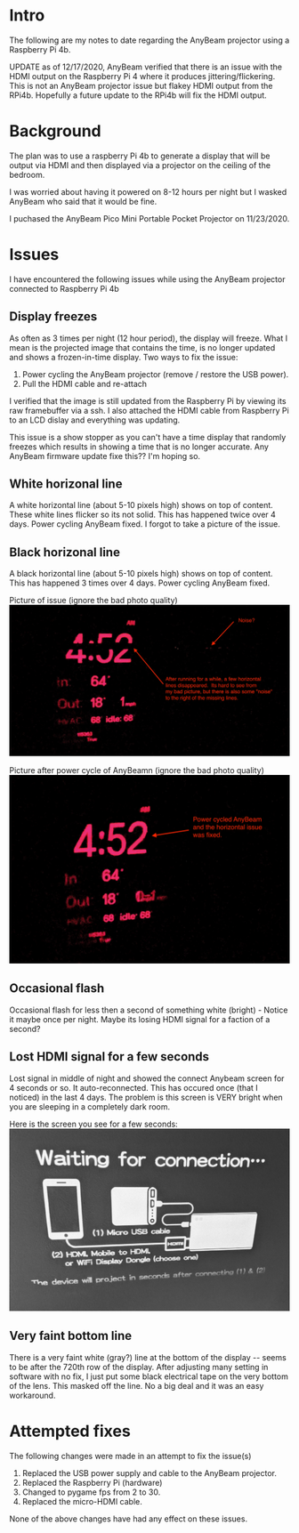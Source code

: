 

# Intro

The following are my notes to date regarding the AnyBeam projector using a Raspberry Pi 4b. 

UPDATE as of 12/17/2020, AnyBeam verified that there is an issue with the HDMI output on the Raspberry Pi 4 where it produces jittering/flickering. This is not an AnyBeam projector issue but flakey HDMI output from the RPi4b.  Hopefully a future update to the RPi4b will fix the HDMI output.

# Background

The plan was to use a raspberry Pi 4b to generate a display that will be output via HDMI and then displayed via a projector on the ceiling of the bedroom.

I was worried about having it powered on 8-12 hours per night but I wasked AnyBeam who said that it would be fine.

I puchased the AnyBeam Pico Mini Portable Pocket Projector on 11/23/2020.


# Issues

I have encountered the following issues while using the AnyBeam projector connected to Raspberry Pi 4b


## Display freezes

As often as 3 times per night (12 hour period), the display will freeze.  What I mean is the projected image that contains the time, is no longer updated and shows a frozen-in-time display.  Two ways to fix the issue:
1. Power cycling the AnyBeam projector (remove / restore the USB power).
2. Pull the HDMI cable and re-attach

I verified that the image is still updated from the Raspberry Pi by viewing its raw framebuffer via a ssh.  I also attached the HDMI cable from Raspberry Pi to an LCD dislay and everything was updating.  

This issue is a show stopper as you can't have a time display that randomly freezes which results in showing a time that is no longer accurate.  Any AnyBeam firmware update fixe this??  I'm hoping so.

## White horizonal line

A white horizontal line (about 5-10 pixels high) shows on top of content.  These white lines flicker so its not solid.  This has happened twice over 4 days.  Power cycling AnyBeam fixed.  I forgot to take a picture of the issue.


## Black horizonal line

A black horizontal line (about 5-10 pixels high) shows on top of content.  This has happened 3 times over 4 days.  Power cycling AnyBeam fixed.

Picture of issue (ignore the bad photo quality)
![black lines issue](2020_12_03_horizontal_line_issue.jpg)

Picture after power cycle of AnyBeamn (ignore the bad photo quality)
![black lines reboot fixed](2020_12_03_horizontal_line_after_reboot_fix.jpg)

## Occasional flash

Occasional flash for less then a second of something white (bright) - Notice it maybe once per night. Maybe its losing HDMI signal for a faction of a second?

## Lost HDMI signal for a few seconds

Lost signal in middle of night and showed the connect Anybeam screen for 4 seconds or so.  It auto-reconnected.  This has occured once (that I noticed) in the last 4 days.  The problem is this screen is VERY bright when you are sleeping in a completely dark room.

Here is the screen you see for a few seconds:
![disconnect screen](disconnected_screen.jpg)


## Very faint bottom line

There is a very faint white (gray?) line at the bottom of the display -- seems to be after the 720th row of the display.  After adjusting many setting in software with no fix, I just put some black electrical tape on the very bottom of the lens.  This masked off the line.  No a big deal and it was an easy workaround.

# Attempted fixes

The following changes were made in an attempt to fix the issue(s)

1. Replaced the USB power supply and cable to the AnyBeam projector.
1. Replaced the Raspberry Pi (hardware)
1. Changed to pygame fps from 2 to 30.
1. Replaced the micro-HDMI cable.

None of the above changes have had any effect on these issues.



